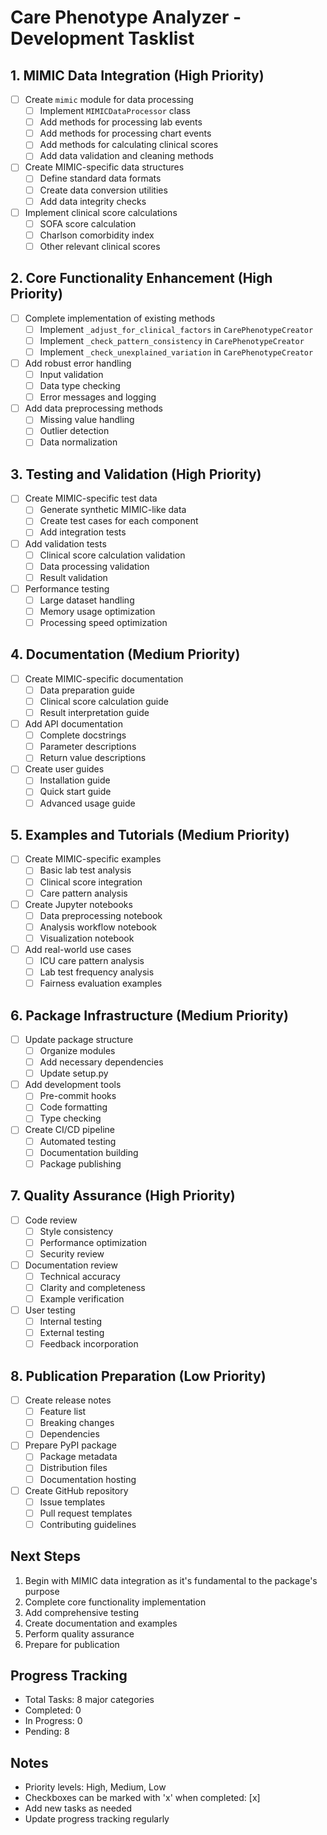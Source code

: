 # Care Phenotype Analyzer - Development Tasklist

## 1. MIMIC Data Integration (High Priority)
- [ ] Create `mimic` module for data processing
  - [ ] Implement `MIMICDataProcessor` class
  - [ ] Add methods for processing lab events
  - [ ] Add methods for processing chart events
  - [ ] Add methods for calculating clinical scores
  - [ ] Add data validation and cleaning methods

- [ ] Create MIMIC-specific data structures
  - [ ] Define standard data formats
  - [ ] Create data conversion utilities
  - [ ] Add data integrity checks

- [ ] Implement clinical score calculations
  - [ ] SOFA score calculation
  - [ ] Charlson comorbidity index
  - [ ] Other relevant clinical scores

## 2. Core Functionality Enhancement (High Priority)
- [ ] Complete implementation of existing methods
  - [ ] Implement `_adjust_for_clinical_factors` in `CarePhenotypeCreator`
  - [ ] Implement `_check_pattern_consistency` in `CarePhenotypeCreator`
  - [ ] Implement `_check_unexplained_variation` in `CarePhenotypeCreator`

- [ ] Add robust error handling
  - [ ] Input validation
  - [ ] Data type checking
  - [ ] Error messages and logging

- [ ] Add data preprocessing methods
  - [ ] Missing value handling
  - [ ] Outlier detection
  - [ ] Data normalization

## 3. Testing and Validation (High Priority)
- [ ] Create MIMIC-specific test data
  - [ ] Generate synthetic MIMIC-like data
  - [ ] Create test cases for each component
  - [ ] Add integration tests

- [ ] Add validation tests
  - [ ] Clinical score calculation validation
  - [ ] Data processing validation
  - [ ] Result validation

- [ ] Performance testing
  - [ ] Large dataset handling
  - [ ] Memory usage optimization
  - [ ] Processing speed optimization

## 4. Documentation (Medium Priority)
- [ ] Create MIMIC-specific documentation
  - [ ] Data preparation guide
  - [ ] Clinical score calculation guide
  - [ ] Result interpretation guide

- [ ] Add API documentation
  - [ ] Complete docstrings
  - [ ] Parameter descriptions
  - [ ] Return value descriptions

- [ ] Create user guides
  - [ ] Installation guide
  - [ ] Quick start guide
  - [ ] Advanced usage guide

## 5. Examples and Tutorials (Medium Priority)
- [ ] Create MIMIC-specific examples
  - [ ] Basic lab test analysis
  - [ ] Clinical score integration
  - [ ] Care pattern analysis

- [ ] Create Jupyter notebooks
  - [ ] Data preprocessing notebook
  - [ ] Analysis workflow notebook
  - [ ] Visualization notebook

- [ ] Add real-world use cases
  - [ ] ICU care pattern analysis
  - [ ] Lab test frequency analysis
  - [ ] Fairness evaluation examples

## 6. Package Infrastructure (Medium Priority)
- [ ] Update package structure
  - [ ] Organize modules
  - [ ] Add necessary dependencies
  - [ ] Update setup.py

- [ ] Add development tools
  - [ ] Pre-commit hooks
  - [ ] Code formatting
  - [ ] Type checking

- [ ] Create CI/CD pipeline
  - [ ] Automated testing
  - [ ] Documentation building
  - [ ] Package publishing

## 7. Quality Assurance (High Priority)
- [ ] Code review
  - [ ] Style consistency
  - [ ] Performance optimization
  - [ ] Security review

- [ ] Documentation review
  - [ ] Technical accuracy
  - [ ] Clarity and completeness
  - [ ] Example verification

- [ ] User testing
  - [ ] Internal testing
  - [ ] External testing
  - [ ] Feedback incorporation

## 8. Publication Preparation (Low Priority)
- [ ] Create release notes
  - [ ] Feature list
  - [ ] Breaking changes
  - [ ] Dependencies

- [ ] Prepare PyPI package
  - [ ] Package metadata
  - [ ] Distribution files
  - [ ] Documentation hosting

- [ ] Create GitHub repository
  - [ ] Issue templates
  - [ ] Pull request templates
  - [ ] Contributing guidelines

## Next Steps
1. Begin with MIMIC data integration as it's fundamental to the package's purpose
2. Complete core functionality implementation
3. Add comprehensive testing
4. Create documentation and examples
5. Perform quality assurance
6. Prepare for publication

## Progress Tracking
- Total Tasks: 8 major categories
- Completed: 0
- In Progress: 0
- Pending: 8

## Notes
- Priority levels: High, Medium, Low
- Checkboxes can be marked with 'x' when completed: [x]
- Add new tasks as needed
- Update progress tracking regularly 